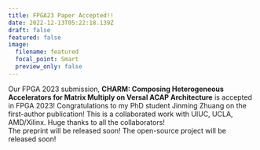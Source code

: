 ```yaml
---
title: FPGA23 Paper Accepted!!
date: 2022-12-13T05:22:18.139Z
draft: false
featured: false
image:
  filename: featured
  focal_point: Smart
  preview_only: false
---
```

Our FPGA 2023 submission, **CHARM: Composing Heterogeneous Accelerators for Matrix Multiply on Versal ACAP Architecture** is accepted in FPGA 2023! Congratulations to my PhD student Jinming Zhuang on the first-author publication!
T﻿his is a collaborated work with UIUC, UCLA, AMD/Xilinx. Huge thanks to all the collaborators!\
T﻿he preprint will be released soon! The open-source project will be released soon!